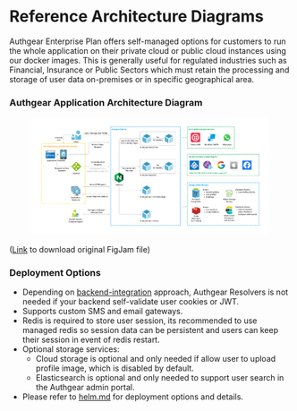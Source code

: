 # Reference Architecture Diagrams

Authgear Enterprise Plan offers self-managed options for customers to run the whole application on their private cloud or public cloud instances using our docker images. This is generally useful for regulated industries such as Financial, Insurance or Public Sectors which must retain the processing and storage of user data on-premises or in specific geographical area.

### Authgear Application Architecture Diagram

<figure><img src="../../.gitbook/assets/authgear-app-arch.png" alt=""><figcaption></figcaption></figure>

([Link](https://oursky.notion.site/Authgear-Reference-Architecture-Public-Page-099f15d621784f9299c86a6dcf55bade) to download original FigJam file)

### Deployment Options

* Depending on [backend-integration](../../get-started/backend-integration/ "mention") approach, Authgear Resolvers is not needed if your backend self-validate user cookies or JWT.
* Supports custom SMS and email gateways.
* Redis is required to store user session, its recommended to use managed redis so session data can be persistent and users can keep their session in event of redis restart.
* Optional storage services:
  * Cloud storage is optional and only needed if allow user to upload profile image, which is disabled by default.
  * Elasticsearch is optional and only needed to support user search in the Authgear admin portal.
* Please refer to [helm.md](../helm.md "mention") for deployment options and details.
